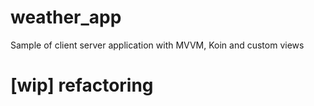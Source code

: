 # weather_app
Sample of client server application with MVVM, Koin and custom views

# [wip] refactoring
